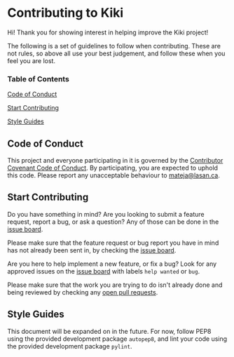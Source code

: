 # Contributing to Kiki

Hi! Thank you for showing interest in helping improve the Kiki project!

The following is a set of guidelines to follow when contributing. These are not rules, so above all use your best judgement, and follow these when you feel you are lost.

### Table of Contents

[Code of Conduct](#code-of-conduct)

[Start Contributing](#start-contributing)

[Style Guides](#style-guides)

## Code of Conduct

This project and everyone participating in it is governed by the [Contributor Covenant Code of Conduct](CODE_OF_CONDUCT.md). By participating, you are expected to uphold this code. Please report any unacceptable behaviour to [mateja@lasan.ca](mailto:mateja@lasan.ca).

## Start Contributing

Do you have something in mind? Are you looking to submit a feature request, report a bug, or ask a question? Any of those can be done in the [issue board](https://github.com/matootie/kiki/issues/new/choose).

Please make sure that the feature request or bug report you have in mind has not already been sent in, by checking the [issue board](https://github.com/matootie/kiki/issues).

Are you here to help implement a new feature, or fix a bug? Look for any approved issues on the [issue board](https://github.com/matootie/kiki/issues) with labels `help wanted` or `bug`.

Please make sure that the work you are trying to do isn't already done and being reviewed by checking any [open pull requests](https://github.com/matootie/kiki/pulls).

## Style Guides

This document will be expanded on in the future. For now, follow PEP8 using the provided development package `autopep8`, and lint your code using the provided development package `pylint`.
